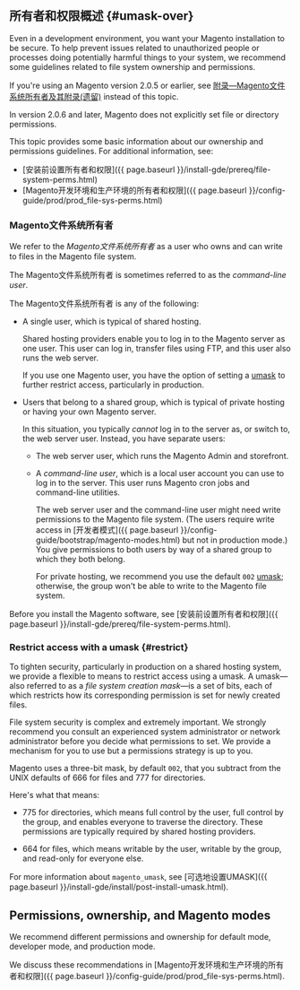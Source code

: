 <div markdown="1">

## 所有者和权限概述 {#umask-over}
Even in a development environment, you want your Magento installation to be secure. To help prevent issues related to unauthorized people or processes doing potentially harmful things to your system, we recommend some guidelines related to file system ownership and permissions.

<div class="bs-callout bs-callout-info" id="info">
  <p>If you're using an Magento version 2.0.5 or earlier, see <a href="{{ page.baseurl }}/install-gde/install/legacy-file-system-perms.html">附录&mdash;Magento文件系统所有者及其附录(遗留)</a> instead of this topic.</p>
  <p>In version 2.0.6 and later, Magento does not explicitly set file or directory permissions.</p>
</div>

This topic provides some basic information about our ownership and permissions guidelines. For additional information, see:

*	[安装前设置所有者和权限]({{ page.baseurl }}/install-gde/prereq/file-system-perms.html)
*	[Magento开发环境和生产环境的所有者和权限]({{ page.baseurl }}/config-guide/prod/prod_file-sys-perms.html)

### Magento文件系统所有者
We refer to the *Magento文件系统所有者* as a user who owns and can write to files in the Magento file system.

<div class="bs-callout bs-callout-info" id="info">
  <p>The Magento文件系统所有者 is sometimes referred to as the <em>command-line user</em>.</p>
</div>

The Magento文件系统所有者 is any of the following:

*	A single user, which is typical of shared hosting. 

	Shared hosting providers enable you to log in to the Magento server as one user. This user can log in, transfer files using FTP, and this user also runs the web server.

	If you use one Magento user, you have the option of setting a [umask](#restrict) to further restrict access, particularly in production. 

*	Users that belong to a shared group, which is typical of private hosting or having your own Magento server.

	In this situation, you typically *cannot* log in to the server as, or switch to, the web server user. Instead, you have separate users:

	*	The web server user, which runs the Magento Admin and storefront. 

	*	A *command-line user*, which is a local user account you can use to log in to the server. This user runs Magento cron jobs and command-line utilities.

		The web server user and the command-line user might need write permissions to the Magento file system. (The users require write access in [开发者模式]({{ page.baseurl }}/config-guide/bootstrap/magento-modes.html) but not in production mode.) You give permissions to both users by way of a shared group to which they both belong.

		For private hosting, we recommend you use the default `002` [umask](#restrict); otherwise, the group won't be able to write to the Magento file system.

Before you install the Magento software, see [安装前设置所有者和权限]({{ page.baseurl }}/install-gde/prereq/file-system-perms.html).

### Restrict access with a umask {#restrict}
To tighten security, particularly in production on a shared hosting system, we provide a flexible to means to restrict access using a umask. A umask&mdash;also referred to as a *file system creation mask*&mdash;is a set of bits, each of which restricts how its corresponding permission is set for newly created files.

<div class="bs-callout bs-callout-warning">
    <p>File system security is complex and extremely important. We strongly recommend you consult an experienced system administrator or network administrator before you decide what permissions to set. We provide a mechanism for you to use but a permissions strategy is up to you.</p>
</div>

Magento uses a three-bit mask, by default `002`, that you subtract from the UNIX defaults of 666 for files and 777 for directories. 

Here's what that means:

*	775 for directories, which means full control by the user, full control by the group, and enables everyone to traverse the directory. These permissions are typically required by shared hosting providers.

*	664 for files, which means writable by the user, writable by the group, and read-only for everyone else.

For more information about `magento_umask`, see [可选地设置UMASK]({{ page.baseurl }}/install-gde/install/post-install-umask.html).

## Permissions, ownership, and Magento modes
We recommend different permissions and ownership for default mode, developer mode, and production mode.

We discuss these recommendations in [Magento开发环境和生产环境的所有者和权限]({{ page.baseurl }}/config-guide/prod/prod_file-sys-perms.html).
